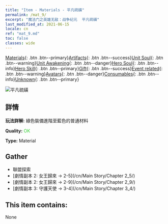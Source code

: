 ```yaml
---
title: "Item - Materials - 平凡硫磺"
permalink: /mat_9/
excerpt: "魔法门之英雄无敌：战争纪元  平凡硫磺"
last_modified_at: 2021-06-15
locale: cn
ref: "mat_9.md"
toc: false
classes: wide
---
```

 [Materials](/ItemsCN/){: .btn .btn--primary}[Artifacts](/ItemsCN/Artifacts/){: .btn .btn--success}[Unit Soul](/ItemsCN/UnitSoul/){: .btn .btn--warning}[Unit Awakening](/ItemsCN/UnitAwakening/){: .btn .btn--danger}[Hero Soul](/ItemsCN/HeroSoul/){: .btn .btn--info}[Hero Skill](/ItemsCN/HeroSkill/){: .btn .btn--primary}[Gift](/ItemsCN/Gift/){: .btn .btn--success}[Event related](/ItemsCN/Events/){: .btn .btn--warning}[Avatars](/ItemsCN/Avatars/){: .btn .btn--danger}[Consumables](/ItemsCN/Consumables/){: .btn .btn--info}[Unknown](/ItemsCN/Unknown/){: .btn .btn--primary}

 ![平凡硫磺](/images/t/i_cailiao_liuhuang1.png)

## 詳情
 **玩法詳解:** 綠色裝備進階至藍色的普通材料

 **Quality:** <span style="color: #32CD32">OK</span>

 **Type:** Material

## Gather

*    聯盟探索 
*    [劇情副本 2: 女王歸來 -> 2-5](/cn/Main Story/Chapter 2_5/) 
*    [劇情副本 2: 女王歸來 -> 2-9](/cn/Main Story/Chapter 2_9/) 
*    [劇情副本 3: 守護天使 -> 3-4](/cn/Main Story/Chapter 3_4/) 

## This item contains:

  None

